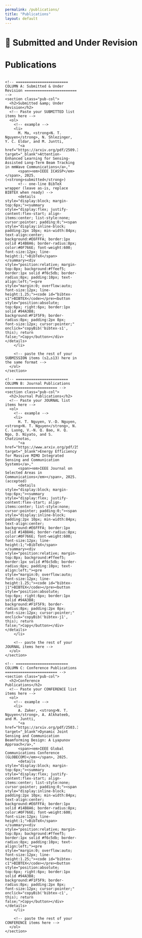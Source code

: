 ```yaml
---
permalink: /publications/
title: "Publications"
layout: default
---
```

# 📝 Submitted and Under Revision  
<style>
/* --- Wider page just here --- */
@media (min-width: 992px){
  .pub-breakout{
    margin-left: calc(50% - 50vw);
    margin-right: calc(50% - 50vw);
    padding: 0 16px;
    max-width: none !important;
  }
}

/* --- Responsive 1/2/3 column grid --- */
.pub-grid{
  display: grid;
  gap: 24px;
}
@media (min-width: 640px){ .pub-grid{ grid-template-columns: repeat(2, minmax(0,1fr)); } }
@media (min-width: 1024px){ .pub-grid{ grid-template-columns: repeat(3, minmax(0,1fr)); } }

/* Column cards */
.pub-col{
  background: var(--pub-card-bg, #ffffff);
  border: 1px solid var(--pub-card-bd, #e5e7eb);
  border-radius: 12px;
  padding: 16px;
}
@media (prefers-color-scheme: dark){
  :root{
    --pub-card-bg:#0b1220; --pub-card-bd:#233045;
  }
}

.pub-col h2{
  margin: 0 0 10px 0;
  font-size: 1.25rem;
}
.pub-col ol{ margin: 0; padding-left: 1.1em; }
.pub-col li{ margin-bottom: 12px; }

/* Keep long BibTeX blocks scrollable */
pre{ overflow:auto; }

/* Optional: nicer link underline */
.pub-col ol li > a[href]{ text-decoration: underline; text-underline-offset: 2px; }
</style>

<div class="pub-breakout">
  <h1>Publications</h1>

  <div class="pub-grid">

    <!-- ======================== COLUMN A: Submitted & Under Revision ======================== -->
    <section class="pub-col">
      <h2>Submitted &amp; Under Revision</h2>
      <!-- Paste your SUBMITTED list items here -->
      <ol>
        <!-- example -->
        <li>
          M. Ma, <strong>N. T. Nguyen</strong>, N. Shlezinger, Y. C. Eldar, and M. Juntti,  
          "<a href="https://arxiv.org/pdf/2509.11725" target="_blank">Attention-Enhanced Learning for Sensing-Assisted Long-Term Beam Tracking in mmWave Communications</a>,"
          <span><em>IEEE ICASSP</em></span>, 2025. (<strong>submitted</strong>)
          <!-- one-line BibTeX wrapper (leave as-is, replace BIBTEX when ready) -->
          <details style="display:block; margin-top:6px;"><summary style="display:flex; justify-content:flex-start; align-items:center; list-style:none; cursor:pointer; padding:0;"><span style="display:inline-block; padding:2px 10px; min-width:84px; text-align:center; background:#E6FFFA; border:1px solid #14B8A6; border-radius:8px; color:#0F766E; font-weight:600; font-size:12px; line-height:1;">BibTeX</span></summary><div style="position:relative; margin-top:8px; background:#ffeef5; border:1px solid #f6c5db; border-radius:8px; padding:10px; text-align:left;"><pre style="margin:0; overflow:auto; font-size:12px; line-height:1.25;"><code id="bibtex-s1">BIBTEX</code></pre><button style="position:absolute; top:6px; right:6px; border:1px solid #94A3B8; background:#F1F5F9; border-radius:8px; padding:2px 8px; font-size:12px; cursor:pointer;" onclick="copyBib('bibtex-s1', this); return false;">Copy</button></div></details>
        </li>

        <!-- paste the rest of your SUBMISSION items (s2…s13) here in the same format -->
      </ol>
    </section>

    <!-- ======================== COLUMN B: Journal Publications ======================== -->
    <section class="pub-col">
      <h2>Journal Publications</h2>
      <!-- Paste your JOURNAL list items here -->
      <ol>
        <!-- example -->
        <li>
          H. T. Nguyen, V.-D. Nguyen, <strong>N. T. Nguyen</strong>, N. C. Luong, V.-N. Q. Bao, H. Q. Ngo, D. Niyato, and S. Chatzinotas,  
          "<a href="https://www.arxiv.org/pdf/2509.10290" target="_blank">Energy Efficiency for Massive MIMO Integrated Sensing and Communication Systems</a>,"
          <span><em>IEEE Journal on Selected Areas in Communications</em></span>, 2025. (accepted)
          <details style="display:block; margin-top:6px;"><summary style="display:flex; justify-content:flex-start; align-items:center; list-style:none; cursor:pointer; padding:0;"><span style="display:inline-block; padding:2px 10px; min-width:84px; text-align:center; background:#E6FFFA; border:1px solid #14B8A6; border-radius:8px; color:#0F766E; font-weight:600; font-size:12px; line-height:1;">BibTeX</span></summary><div style="position:relative; margin-top:8px; background:#ffeef5; border:1px solid #f6c5db; border-radius:8px; padding:10px; text-align:left;"><pre style="margin:0; overflow:auto; font-size:12px; line-height:1.25;"><code id="bibtex-j1">BIBTEX</code></pre><button style="position:absolute; top:6px; right:6px; border:1px solid #94A3B8; background:#F1F5F9; border-radius:8px; padding:2px 8px; font-size:12px; cursor:pointer;" onclick="copyBib('bibtex-j1', this); return false;">Copy</button></div></details>
        </li>

        <!-- paste the rest of your JOURNAL items here -->
      </ol>
    </section>

    <!-- ======================== COLUMN C: Conference Publications ======================== -->
    <section class="pub-col">
      <h2>Conference Publications</h2>
      <!-- Paste your CONFERENCE list items here -->
      <ol>
        <!-- example -->
        <li>
          A. Zaker, <strong>N. T. Nguyen</strong>, A. Alkhateeb, and M. Juntti,  
          "<a href="https://arxiv.org/pdf/2503.14054" target="_blank">Dynamic Joint Sensing and Communication Beamforming Design: A Lyapunov Approach</a>,"
          <span><em>IEEE Global Communications Conference (GLOBECOM)</em></span>, 2025.
          <details style="display:block; margin-top:6px;"><summary style="display:flex; justify-content:flex-start; align-items:center; list-style:none; cursor:pointer; padding:0;"><span style="display:inline-block; padding:2px 10px; min-width:84px; text-align:center; background:#E6FFFA; border:1px solid #14B8A6; border-radius:8px; color:#0F766E; font-weight:600; font-size:12px; line-height:1;">BibTeX</span></summary><div style="position:relative; margin-top:8px; background:#ffeef5; border:1px solid #f6c5db; border-radius:8px; padding:10px; text-align:left;"><pre style="margin:0; overflow:auto; font-size:12px; line-height:1.25;"><code id="bibtex-c1">BIBTEX</code></pre><button style="position:absolute; top:6px; right:6px; border:1px solid #94A3B8; background:#F1F5F9; border-radius:8px; padding:2px 8px; font-size:12px; cursor:pointer;" onclick="copyBib('bibtex-c1', this); return false;">Copy</button></div></details>
        </li>

        <!-- paste the rest of your CONFERENCE items here -->
      </ol>
    </section>

  </div>
</div>

<!-- Your existing copy helper (unchanged) -->
<script>
function copyBib(codeId, btn){
  const code = document.getElementById(codeId);
  if(!code) return;
  const ta = document.createElement('textarea');
  ta.value = code.textContent;
  ta.style.position = 'fixed';
  ta.style.left = '-9999px';
  document.body.appendChild(ta);
  ta.focus(); ta.select();
  let ok=false; try{ ok=document.execCommand('copy'); }catch(e){}
  document.body.removeChild(ta);
  const old=btn.textContent; btn.textContent= ok ? 'Copied!' : 'Copy';
  setTimeout(()=>{ btn.textContent=old; }, 1200);
}
</script>
